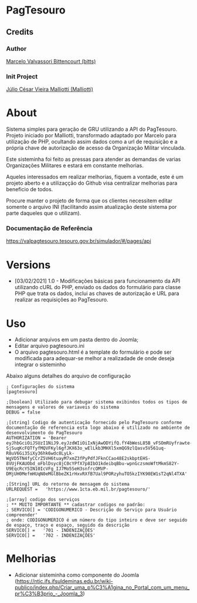 # PagTesouro

## Credits

### Author
[Marcelo Valvassori Bittencourt (bitts)](https://github.com/bitts)
### Init Project 
[Júlio César Vieira Malliotti (Malliotti)](https://www.youtube.com/channel/UClmDhLPCpFlLQYe1sns9Dgw)

# About
Sistema simples para geração de GRU utilizando a API do PagTesouro. Projeto iniciado por Malliotti, transformado adaptado por Marcelo para utilização de PHP, ocultando assim dados como a url de requisição e a própria chave de autorização de acesso da Organização Militar vinculada. 

Este sisteminha foi feito as pressas para atender as demandas de varias Organizações Militares e estará em constante melhorias.

Aqueles interessados em realizar melhorias, fiquem a vontade, este é um projeto aberto e a utilizaçção do Github visa centralizar melhorias para beneficio de todos.

Procure manter o projeto de forma que os clientes necessitem editar somente o arquivo INI (facilitando assim atualização deste sistema por parte daqueles que o utilizam).

### Documentação de Referência
https://valpagtesouro.tesouro.gov.br/simulador/#/pages/api

# Versions
- [03/02/2021] 1.0 - Modificações básicas para funcionamento da API utilizando cURL do PHP, enviado os dados do formulário para classe PHP que trata os dados, inclui as chaves de autorização e URL para realizar as requisições ao PagTesouro.


# Uso
- Adicionar arquivos em um pasta dentro do Joomla;
- Editar arquivo pagtesouro.ini
- O arquivo pagtesouro.html é a template do formulário e pode ser modificada para adequar-se melhor a realizadade de onde deseja integrar o sisteminho


Abaixo alguns detalhes do arquivo de configuração

```
; Configurações do sistema
[pagtesouro]

;[boolean] Utilizado para debugar sistema exibindos todos os tipos de mensagens e valores de variaveis do sistema
DEBUG =	false

;[string] Codigo de autenticação fornecido pelo PagTesouro conforme documentação de referencia esta logo abaixo é utilizado no ambiente de desenvolvimento do PagTesouro
AUTHORIZATION = 'Bearer eyJhbGciOiJSUzI1NiJ9.eyJzdWIiOiIxNjAwODYifQ.fY4bWesL85B_vFSOmRUyfrawte-SjSuqKcFQTfyfMQVFKyl6gfJKX63o_wElLkb3MHXl5xmQG9zlQasv5V561uq-R8uV6Gi35iXy36hk6wdc8LyLk-WgVD5TN4fyCCrZ5VH6tuayM7xmZ3fPyPdfJFknCCao48E2skbptEHS-8VUjFKAUObd_oFblDsyc8jC0cYPfX7p8IbO1kdeibqBbu-wpnGczsmoWftMkmS82Y-U9EqcRcY5IN10IcVFg_IJ7Mo5SeH3snfrcOMVP-DMjUH0MefmHUqN0eMGlBbeZK1rHxvRXfB7Ual9PORzyhuTO5kzIYK90EW1sT2qNl4TXA'

;[String] URL do retorno de mensagem do sistema
URLREQUEST =   'https://www.1cta.eb.mil.br/pagtesouro/'

;[array] codigo dos serviços 
; ** MUITO IMPORTANTE ** cadastrar codigos no padrão:
; SERVICO[] = 'CODIGONUMERICO - Descrição do Serviço para Usuário compreender'
; onde: CODIGONUMERICO é um número do tipo inteiro e deve ser seguido de espaço, traço e espaço, seguido da descrição
SERVICO[] =   '701 - INDENIZAÇÕES'
SERVICO[] =   '702 - INDENIZAÇÕES'
```

# Melhorias
- Adicionar sisteminha como componente do Joomla (https://ntic.ifs.ifsuldeminas.edu.br/wiki-publico/index.php/Criar_uma_p%C3%A1gina_no_Portal_com_um_menu_pr%C3%B3prio_-_Joomla_3)


